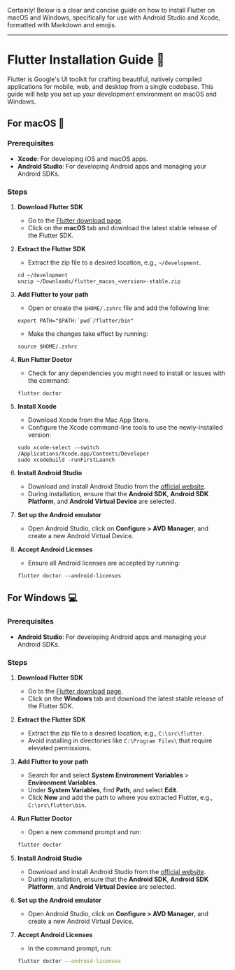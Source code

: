 Certainly! Below is a clear and concise guide on how to install Flutter on macOS and Windows, specifically for use with Android Studio and Xcode, formatted with Markdown and emojis.

---

# Flutter Installation Guide 🚀

Flutter is Google's UI toolkit for crafting beautiful, natively compiled applications for mobile, web, and desktop from a single codebase. This guide will help you set up your development environment on macOS and Windows.

## For macOS 🍏

### Prerequisites

- **Xcode**: For developing iOS and macOS apps.
- **Android Studio**: For developing Android apps and managing your Android SDKs.

### Steps

1. **Download Flutter SDK**

   - Go to the [Flutter download page](https://flutter.dev/docs/get-started/install/macos).
   - Click on the **macOS** tab and download the latest stable release of the Flutter SDK.

2. **Extract the Flutter SDK**

   - Extract the zip file to a desired location, e.g., `~/development`.

   ```shell
   cd ~/development
   unzip ~/Downloads/flutter_macos_<version>-stable.zip
   ```

3. **Add Flutter to your path**

   - Open or create the `$HOME/.zshrc` file and add the following line:

   ```shell
   export PATH="$PATH:`pwd`/flutter/bin"
   ```

   - Make the changes take effect by running:

   ```shell
   source $HOME/.zshrc
   ```

4. **Run Flutter Doctor**

   - Check for any dependencies you might need to install or issues with the command:

   ```shell
   flutter doctor
   ```

5. **Install Xcode**

   - Download Xcode from the Mac App Store.
   - Configure the Xcode command-line tools to use the newly-installed version:

   ```shell
   sudo xcode-select --switch /Applications/Xcode.app/Contents/Developer
   sudo xcodebuild -runFirstLaunch
   ```

6. **Install Android Studio**

   - Download and install Android Studio from the [official website](https://developer.android.com/studio).
   - During installation, ensure that the **Android SDK**, **Android SDK Platform**, and **Android Virtual Device** are selected.

7. **Set up the Android emulator**

   - Open Android Studio, click on **Configure > AVD Manager**, and create a new Android Virtual Device.

8. **Accept Android Licenses**
   - Ensure all Android licenses are accepted by running:
   ```shell
   flutter doctor --android-licenses
   ```

## For Windows 💻

### Prerequisites

- **Android Studio**: For developing Android apps and managing your Android SDKs.

### Steps

1. **Download Flutter SDK**

   - Go to the [Flutter download page](https://flutter.dev/docs/get-started/install/windows).
   - Click on the **Windows** tab and download the latest stable release of the Flutter SDK.

2. **Extract the Flutter SDK**

   - Extract the zip file to a desired location, e.g., `C:\src\flutter`.
   - Avoid installing in directories like `C:\Program Files\` that require elevated permissions.

3. **Add Flutter to your path**

   - Search for and select **System Environment Variables** > **Environment Variables**.
   - Under **System Variables**, find **Path**, and select **Edit**.
   - Click **New** and add the path to where you extracted Flutter, e.g., `C:\src\flutter\bin`.

4. **Run Flutter Doctor**

   - Open a new command prompt and run:

   ```cmd
   flutter doctor
   ```

5. **Install Android Studio**

   - Download and install Android Studio from the [official website](https://developer.android.com/studio).
   - During installation, ensure that the **Android SDK**, **Android SDK Platform**, and **Android Virtual Device** are selected.

6. **Set up the Android emulator**

   - Open Android Studio, click on **Configure > AVD Manager**, and create a new Android Virtual Device.

7. **Accept Android Licenses**
   - In the command prompt, run:
   ```cmd
   flutter doctor --android-licenses
   ```
